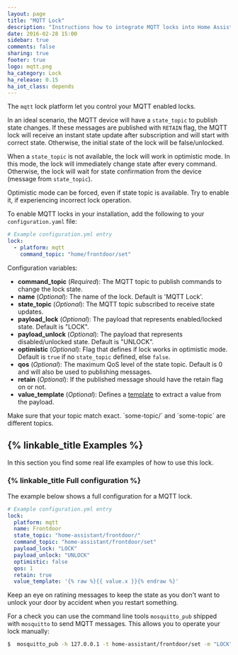 ```yaml
---
layout: page
title: "MQTT Lock"
description: "Instructions how to integrate MQTT locks into Home Assistant."
date: 2016-02-28 15:00
sidebar: true
comments: false
sharing: true
footer: true
logo: mqtt.png
ha_category: Lock
ha_release: 0.15
ha_iot_class: depends
---
```


The `mqtt` lock platform let you control your MQTT enabled locks.

In an ideal scenario, the MQTT device will have a `state_topic` to publish state changes. If these messages are published with `RETAIN` flag, the MQTT lock will receive an instant state update after subscription and will start with correct state. Otherwise, the initial state of the lock will be false/unlocked.

When a `state_topic` is not available, the lock will work in optimistic mode. In this mode, the lock will immediately change state after every command. Otherwise, the lock will wait for state confirmation from the device (message from `state_topic`).

Optimistic mode can be forced, even if state topic is available. Try to enable it, if experiencing incorrect lock operation.

To enable MQTT locks in your installation, add the following to your `configuration.yaml` file:

```yaml
# Example configuration.yml entry
lock:
  - platform: mqtt
    command_topic: "home/frontdoor/set"
```

Configuration variables:

- **command_topic** (*Required*): The MQTT topic to publish commands to change the lock state.
- **name** (*Optional*): The name of the lock. Default is 'MQTT Lock'.
- **state_topic** (*Optional*): The MQTT topic subscribed to receive state updates.
- **payload_lock** (*Optional*): The payload that represents enabled/locked state. Default is "LOCK".
- **payload_unlock** (*Optional*): The payload that represents disabled/unlocked state. Default is "UNLOCK".
- **optimistic** (*Optional*): Flag that defines if lock works in optimistic mode. Default is `true` if no `state_topic` defined, else `false`.
- **qos** (*Optional*): The maximum QoS level of the state topic. Default is 0 and will also be used to publishing messages.
- **retain** (*Optional*): If the published message should have the retain flag on or not.
- **value_template** (*Optional*): Defines a [template](/topics/templating/) to extract a value from the payload.

<p class='note warning'>
Make sure that your topic match exact. `some-topic/` and `some-topic` are different topics.
</p>

## {% linkable_title Examples %}

In this section you find some real life examples of how to use this lock.

### {% linkable_title Full configuration %}

The example below shows a full configuration for a MQTT lock.

```yaml
# Example configuration.yml entry
lock:
  platform: mqtt
  name: Frontdoor 
  state_topic: "home-assistant/frontdoor/"
  command_topic: "home-assistant/frontdoor/set"
  payload_lock: "LOCK"
  payload_unlock: "UNLOCK"
  optimistic: false
  qos: 1
  retain: true
  value_template: '{% raw %}{{ value.x }}{% endraw %}'
```

Keep an eye on ratining messages to keep the state as you don't want to unlock your door by accident when you restart something. 

For a check you can use the command line tools `mosquitto_pub` shipped with `mosquitto` to send MQTT messages. This allows you to operate your lock manually:

```bash
$  mosquitto_pub -h 127.0.0.1 -t home-assistant/frontdoor/set -m "LOCK"
```


